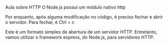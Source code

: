 Aula sobre HTTP
O Node.js possui um módulo nativo http

Por enquanto, após alguma modificação no código, é preciso fechar e abrir o servidor. Para fechar, é Ctrl + c

Este é um formato simples de abertura de um servidor HTTP. Entretanto, vamos utilizar o framework express, do Node.js, para servidores HTTP.